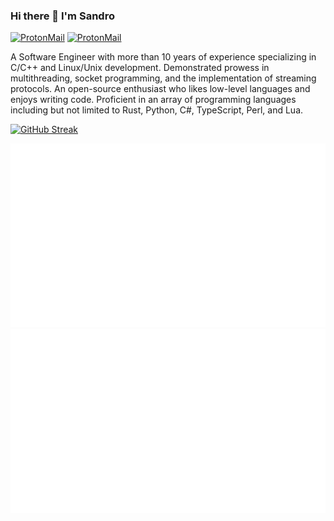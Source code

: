 ### Hi there 👋 I'm Sandro

[![ProtonMail](https://img.shields.io/badge/ProtonMail-8B89CC?style=flat-square&logo=protonmail&logoColor=white)](mailto:f4tb0y@proton.me)
[![ProtonMail](https://img.shields.io/badge/LinkedIn-0077B5?style=flat-square&logo=linkedin&logoColor=white)](https://linkedin.com/in/kala13x/)

A Software Engineer with more than 10 years of experience specializing in C/C++ and Linux/Unix development. Demonstrated prowess in multithreading, socket programming, and the implementation of streaming protocols. An open-source enthusiast who likes low-level languages and enjoys writing code. Proficient in an array of programming languages including but not limited to Rust, Python, C#, TypeScript, Perl, and Lua.

[![GitHub Streak](https://streak-stats.demolab.com/?user=kala13x&theme=gruvbox_duo&hide_border=true)](https://github.com/kala13x)

[![GitHub Statistics](https://raw.githubusercontent.com/kala13x/github-stats-transparent/output/generated/overview.svg)](https://github.com/kala13x)
[![GitHub Top Languages](https://raw.githubusercontent.com/kala13x/github-stats-transparent/output/generated/languages.svg)](https://github.com/kala13x)

<!--
**kala13x/kala13x** is a ✨ _special_ ✨ repository because its `README.md` (this file) appears on your GitHub profile.

Here are some ideas to get you started:

- 🔭 I’m currently working on ...
- 🌱 I’m currently learning ...
- 👯 I’m looking to collaborate on ...
- 🤔 I’m looking for help with ...
- 💬 Ask me about ...
- 📫 How to reach me: ...
- 😄 Pronouns: ...
- ⚡ Fun fact: ...
-->
